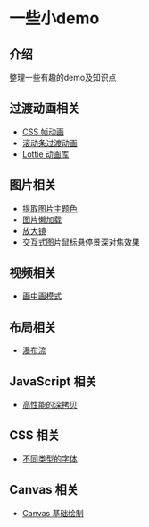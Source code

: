 <h1>一些小demo</h1>

## 介绍

整理一些有趣的demo及知识点

## 过渡动画相关

- [CSS 帧动画](https://github.com/kailong321200875/some-demo/tree/master/src/views/frame-animation/README.md)
- [滚动条过渡动画](https://github.com/kailong321200875/some-demo/tree/master/src/views/scroll-animation/README.md)
- [Lottie 动画库](https://github.com/kailong321200875/some-demo/tree/master/src/views/lottie/README.md)

## 图片相关

- [提取图片主题色](https://github.com/kailong321200875/some-demo/tree/master/src/views/img-theme/README.md)
- [图片懒加载](https://github.com/kailong321200875/some-demo/tree/master/src/views/img-lazy-load/README.md)
- [放大镜](https://github.com/kailong321200875/some-demo/tree/master/src/views/magnifier/README.md)
- [交互式图片鼠标悬停景深对焦效果](https://github.com/kailong321200875/some-demo/tree/master/src/views/deep-focus/README.md)

## 视频相关

- [画中画模式](https://github.com/kailong321200875/some-demo/tree/master/src/views/pip/README.md)

## 布局相关

- [瀑布流](https://github.com/kailong321200875/some-demo/tree/master/src/views/waterfall-flow/README.md)

## JavaScript 相关

- [高性能的深拷贝](https://github.com/kailong321200875/some-demo/tree/master/src/views/deep-clone/README.md)

## CSS 相关

- [不同类型的字体](https://github.com/kailong321200875/some-demo/tree/master/src/views/fonts/README.md)

## Canvas 相关

- [Canvas 基础绘制](https://github.com/kailong321200875/some-demo/tree/master/src/views/canvas-foundation/README.md)
